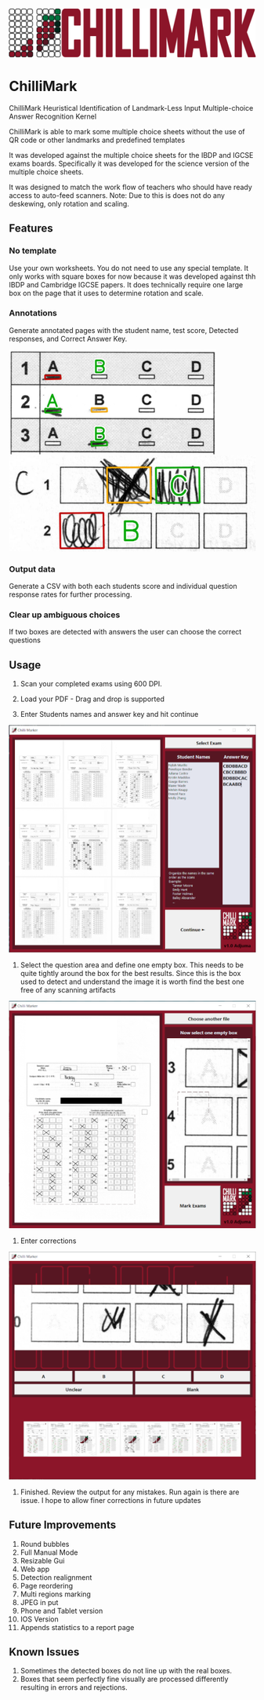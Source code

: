 ![ChilliMark Logo](/icons/banner.png)
# ChilliMark 


ChilliMark Heuristical Identification of Landmark-Less Input Multiple-choice Answer Recognition Kernel

ChilliMark is able to mark some multiple choice sheets without the use of QR code or other landmarks and predefined templates 

It was developed against the multiple choice sheets for the IBDP and IGCSE exams boards. Specifically it was developed for the science version of the multiple choice sheets.

It was designed to match the work flow of teachers who should have ready access to auto-feed scanners. Note: Due to this is does not do any deskewing, only rotation and scaling.

## Features

### No template
Use your own worksheets. You do not need to use any special template. It only works with square boxes for now because it was developed against thh IBDP and Cambridge IGCSE papers. It does technically require one large box on the page that it uses to determine rotation and scale.

### Annotations
Generate annotated pages with the student name, test score, Detected responses, and Correct Answer Key.

![Snippet from IGCSE Cambridge Test](/RDimages/image-7.png)		![Snippet from IBDP Test](/RDimages/image-2.png)

### Output data
Generate a CSV with both each students score and individual question response rates for further processing.

### Clear up ambiguous choices
If two boxes are detected with answers the user can choose the correct questions

## Usage
1. Scan your completed exams using 600 DPI. 

1. Load your PDF - Drag and drop is supported


1. Enter Students names and answer key and hit continue 

![Load Pages](/RDimages/image-3.png)

1. Select the question area and define one empty box. This needs to be quite tightly around the box for the best results. Since this is the box used to detect and understand the image it is worth find the best one free of any scanning artifacts

![Highlight key area](/RDimages/image-4.png)

1. Enter corrections

![Clear up ambiguities](/RDimages/image-5.png)

1. Finished. Review the output for any mistakes. Run again is there are issue. I hope to allow finer corrections in future updates

## Future Improvements
1. Round bubbles
1. Full Manual Mode
1. Resizable Gui
1. Web app
1. Detection realignment
1. Page reordering
1. Multi regions marking
1. JPEG in put
1. Phone and Tablet version
1. IOS Version
1. Appends statistics to a report page

## Known Issues
1. Sometimes the detected boxes do not line up with the real boxes. 
1. Boxes that seem perfectly fine visually are processed differently resulting in errors and rejections.









